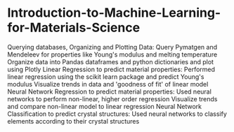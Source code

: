 # Introduction-to-Machine-Learning-for-Materials-Science
Querying databases, Organizing and Plotting Data: Query Pymatgen and Mendeleev for properties like Young's modulus and melting temperature Organize data into Pandas dataframes and python dictionaries and plot using Plotly Linear Regression to predict material properties: Performed linear regression using the scikit learn package and predict Young's modulus Visualize trends in data and 'goodness of fit' of linear model Neural Network Regression to predict material properties: Used neural networks to perform non-linear, higher order regression Visualize trends and compare non-linear model to linear regression Neural Network Classification to predict crystal structures: Used neural networks to classify elements according to their crystal structures
